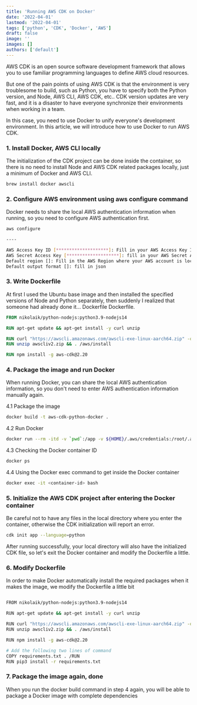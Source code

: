 ```yaml
---
title: 'Running AWS CDK on Docker'
date: '2022-04-01'
lastmod: '2022-04-01'
tags: ['python', 'CDK', 'Docker', 'AWS']
draft: false
image: ''
images: []
authors: ['default']
---
```


AWS CDK is an open source software development framework that allows you to use familiar programming languages to define AWS cloud resources.

But one of the pain points of using AWS CDK is that the environment is very troublesome to build, such as Python, you have to specify both the Python version, and Node, AWS CLI, AWS CDK, etc..
CDK version updates are very fast, and it is a disaster to have everyone synchronize their environments when working in a team.

In this case, you need to use Docker to unify everyone's development environment.
In this article, we will introduce how to use Docker to run AWS CDK.

### 1. Install Docker, AWS CLI locally
The initialization of the CDK project can be done inside the container, so there is no need to install Node and AWS CDK related packages locally, just a minimum of Docker and AWS CLI.

```bash
brew install docker awscli
```

### 2. Configure AWS environment using aws configure command
Docker needs to share the local AWS authentication information when running, so you need to configure AWS authentication first.

```bash
aws configure

----

AWS Access Key ID [********************]: Fill in your AWS Access Key ID
AWS Secret Access Key [********************]: fill in your AWS Secret Access Key
Default region []: Fill in the AWS Region where your AWS account is located
Default output format []: fill in json
```

### 3. Write Dockerfile
At first I used the Ubuntu base image and then installed the specified versions of Node and Python separately, then suddenly I realized that someone had already done it... Dockerfile
Dockerfile.
```dockerfile
FROM nikolaik/python-nodejs:python3.9-nodejs14

RUN apt-get update && apt-get install -y curl unzip

RUN curl "https://awscli.amazonaws.com/awscli-exe-linux-aarch64.zip" -o "awscliv2.zip"
RUN unzip awscliv2.zip && . /aws/install

RUN npm install -g aws-cdk@2.20
```

### 4. Package the image and run Docker

When running Docker, you can share the local AWS authentication information, so you don't need to enter AWS authentication information manually again.

4.1 Package the image
```bash
docker build -t aws-cdk-python-docker .
```

4.2 Run Docker
```bash
docker run --rm -itd -v `pwd`:/app -v ${HOME}/.aws/credentials:/root/.aws/credentials:ro aws-cdk-python-docker
```

4.3 Checking the Docker container ID
```bash
docker ps
```

4.4 Using the Docker exec command to get inside the Docker container
```bash
docker exec -it <container-id> bash
```

### 5. Initialize the AWS CDK project after entering the Docker container
Be careful not to have any files in the local directory where you enter the container, otherwise the CDK initialization will report an error.
```bash
cdk init app --language=python
```

After running successfully, your local directory will also have the initialized CDK file, so let's exit the Docker container and modify the Dockerfile a little.

### 6. Modify Dockerfile

In order to make Docker automatically install the required packages when it makes the image, we modify the Dockerfile a little bit
```bash

FROM nikolaik/python-nodejs:python3.9-nodejs14

RUN apt-get update && apt-get install -y curl unzip

RUN curl "https://awscli.amazonaws.com/awscli-exe-linux-aarch64.zip" -o "awscliv2.zip"
RUN unzip awscliv2.zip && . /aws/install

RUN npm install -g aws-cdk@2.20

# Add the following two lines of command
COPY requirements.txt . /RUN
RUN pip3 install -r requirements.txt

```

### 7. Package the image again, done

When you run the docker build command in step 4 again, you will be able to package a Docker image with complete dependencies

